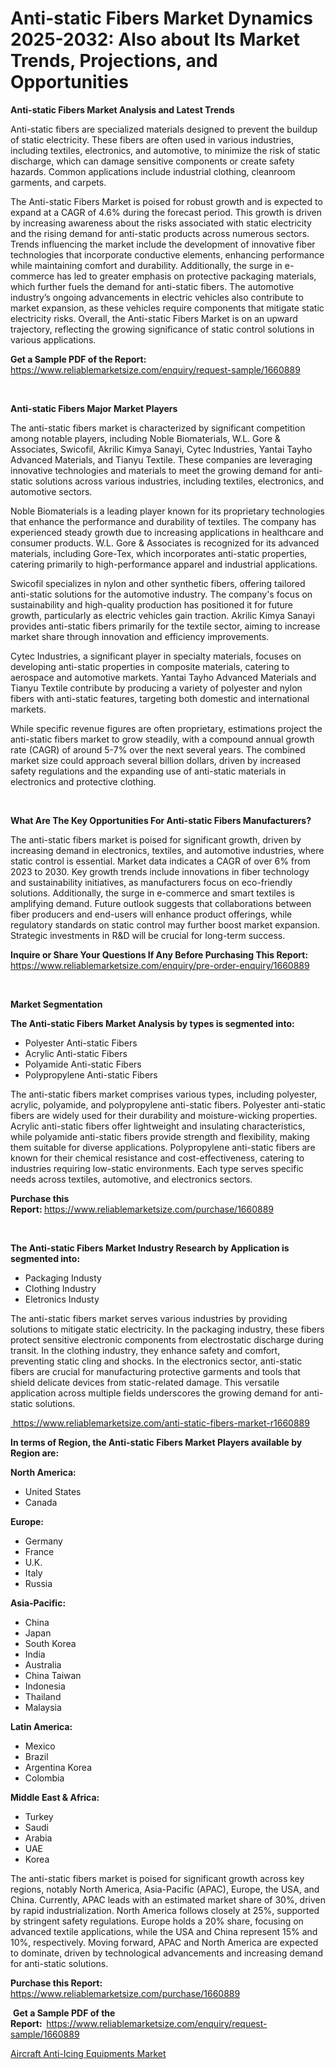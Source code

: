 <p><h1>Anti-static Fibers Market Dynamics 2025-2032: Also about Its Market Trends, Projections, and Opportunities</h1></p><p><strong>Anti-static Fibers Market Analysis and Latest Trends</strong></p>
<p><p>Anti-static fibers are specialized materials designed to prevent the buildup of static electricity. These fibers are often used in various industries, including textiles, electronics, and automotive, to minimize the risk of static discharge, which can damage sensitive components or create safety hazards. Common applications include industrial clothing, cleanroom garments, and carpets.</p><p>The Anti-static Fibers Market is poised for robust growth and is expected to expand at a CAGR of 4.6% during the forecast period. This growth is driven by increasing awareness about the risks associated with static electricity and the rising demand for anti-static products across numerous sectors. Trends influencing the market include the development of innovative fiber technologies that incorporate conductive elements, enhancing performance while maintaining comfort and durability. Additionally, the surge in e-commerce has led to greater emphasis on protective packaging materials, which further fuels the demand for anti-static fibers. The automotive industry’s ongoing advancements in electric vehicles also contribute to market expansion, as these vehicles require components that mitigate static electricity risks. Overall, the Anti-static Fibers Market is on an upward trajectory, reflecting the growing significance of static control solutions in various applications.</p></p>
<p><strong>Get a Sample PDF of the Report:&nbsp;</strong> <a href="https://www.reliablemarketsize.com/enquiry/request-sample/1660889?utm_campaign=3091&utm_medium=2&utm_source=Github&utm_content=ia&utm_term=29032025&utm_id=anti-static-fibers">https://www.reliablemarketsize.com/enquiry/request-sample/1660889</a></p>
<p>&nbsp;</p>
<p><strong>Anti-static Fibers Major Market Players</strong></p>
<p><p>The anti-static fibers market is characterized by significant competition among notable players, including Noble Biomaterials, W.L. Gore & Associates, Swicofil, Akrilic Kimya Sanayi, Cytec Industries, Yantai Tayho Advanced Materials, and Tianyu Textile. These companies are leveraging innovative technologies and materials to meet the growing demand for anti-static solutions across various industries, including textiles, electronics, and automotive sectors.</p><p>Noble Biomaterials is a leading player known for its proprietary technologies that enhance the performance and durability of textiles. The company has experienced steady growth due to increasing applications in healthcare and consumer products. W.L. Gore & Associates is recognized for its advanced materials, including Gore-Tex, which incorporates anti-static properties, catering primarily to high-performance apparel and industrial applications.</p><p>Swicofil specializes in nylon and other synthetic fibers, offering tailored anti-static solutions for the automotive industry. The company's focus on sustainability and high-quality production has positioned it for future growth, particularly as electric vehicles gain traction. Akrilic Kimya Sanayi provides anti-static fibers primarily for the textile sector, aiming to increase market share through innovation and efficiency improvements.</p><p>Cytec Industries, a significant player in specialty materials, focuses on developing anti-static properties in composite materials, catering to aerospace and automotive markets. Yantai Tayho Advanced Materials and Tianyu Textile contribute by producing a variety of polyester and nylon fibers with anti-static features, targeting both domestic and international markets.</p><p>While specific revenue figures are often proprietary, estimations project the anti-static fibers market to grow steadily, with a compound annual growth rate (CAGR) of around 5-7% over the next several years. The combined market size could approach several billion dollars, driven by increased safety regulations and the expanding use of anti-static materials in electronics and protective clothing.</p></p>
<p>&nbsp;</p>
<p><strong>What Are The Key Opportunities For Anti-static Fibers Manufacturers?</strong></p>
<p><p>The anti-static fibers market is poised for significant growth, driven by increasing demand in electronics, textiles, and automotive industries, where static control is essential. Market data indicates a CAGR of over 6% from 2023 to 2030. Key growth trends include innovations in fiber technology and sustainability initiatives, as manufacturers focus on eco-friendly solutions. Additionally, the surge in e-commerce and smart textiles is amplifying demand. Future outlook suggests that collaborations between fiber producers and end-users will enhance product offerings, while regulatory standards on static control may further boost market expansion. Strategic investments in R&D will be crucial for long-term success.</p></p>
<p><strong>Inquire or Share Your Questions If Any Before Purchasing This Report:</strong> <a href="https://www.reliablemarketsize.com/enquiry/pre-order-enquiry/1660889?utm_campaign=3091&utm_medium=2&utm_source=Github&utm_content=ia&utm_term=29032025&utm_id=anti-static-fibers">https://www.reliablemarketsize.com/enquiry/pre-order-enquiry/1660889</a></p>
<p>&nbsp;</p>
<p><strong>Market Segmentation</strong></p>
<p><strong>The Anti-static Fibers Market Analysis by types is segmented into:</strong></p>
<p><ul><li>Polyester Anti-static Fibers</li><li>Acrylic Anti-static Fibers</li><li>Polyamide Anti-static Fibers</li><li>Polypropylene Anti-static Fibers</li></ul></p>
<p><p>The anti-static fibers market comprises various types, including polyester, acrylic, polyamide, and polypropylene anti-static fibers. Polyester anti-static fibers are widely used for their durability and moisture-wicking properties. Acrylic anti-static fibers offer lightweight and insulating characteristics, while polyamide anti-static fibers provide strength and flexibility, making them suitable for diverse applications. Polypropylene anti-static fibers are known for their chemical resistance and cost-effectiveness, catering to industries requiring low-static environments. Each type serves specific needs across textiles, automotive, and electronics sectors.</p></p>
<p><strong>Purchase this Report:&nbsp;</strong><a href="https://www.reliablemarketsize.com/purchase/1660889?utm_campaign=3091&utm_medium=2&utm_source=Github&utm_content=ia&utm_term=29032025&utm_id=anti-static-fibers">https://www.reliablemarketsize.com/purchase/1660889</a></p>
<p>&nbsp;</p>
<p><strong>The Anti-static Fibers Market Industry Research by Application is segmented into:</strong></p>
<p><ul><li>Packaging Industy</li><li>Clothing Industry</li><li>Eletronics Industy</li></ul></p>
<p><p>The anti-static fibers market serves various industries by providing solutions to mitigate static electricity. In the packaging industry, these fibers protect sensitive electronic components from electrostatic discharge during transit. In the clothing industry, they enhance safety and comfort, preventing static cling and shocks. In the electronics sector, anti-static fibers are crucial for manufacturing protective garments and tools that shield delicate devices from static-related damage. This versatile application across multiple fields underscores the growing demand for anti-static solutions.</p></p>
<p><a href="https://www.reliablemarketsize.com/anti-static-fibers-market-r1660889?utm_campaign=3091&utm_medium=2&utm_source=Github&utm_content=ia&utm_term=29032025&utm_id=anti-static-fibers">&nbsp;https://www.reliablemarketsize.com/anti-static-fibers-market-r1660889</a></p>
<p><strong>In terms of Region, the Anti-static Fibers Market Players available by Region are:</strong></p>
<p>
    <p> <strong> North America: </strong>
        <ul>
            <li>United States</li>
            <li>Canada</li>
        </ul>
        </p> 
    <p> <strong> Europe: </strong>
        <ul>
            <li>Germany</li>
            <li>France</li>
            <li>U.K.</li>
            <li>Italy</li>
            <li>Russia</li>
        </ul>
        </p> 
    <p> <strong> Asia-Pacific: </strong>
        <ul>
            <li>China</li>
            <li>Japan</li>
            <li>South Korea</li>
            <li>India</li>
            <li>Australia</li>
            <li>China Taiwan</li>
            <li>Indonesia</li>
            <li>Thailand</li>
            <li>Malaysia</li>
        </ul>
        </p> 
    <p> <strong> Latin America: </strong>
        <ul>
            <li>Mexico</li>
            <li>Brazil</li>
            <li>Argentina Korea</li>
            <li>Colombia</li>
        </ul>
        </p> 
    <p> <strong> Middle East & Africa: </strong>
        <ul>
            <li>Turkey</li>
            <li>Saudi</li>
            <li>Arabia</li>
            <li>UAE</li>
            <li>Korea</li>
        </ul>
    </p>
    </p>
<p><p>The anti-static fibers market is poised for significant growth across key regions, notably North America, Asia-Pacific (APAC), Europe, the USA, and China. Currently, APAC leads with an estimated market share of 30%, driven by rapid industrialization. North America follows closely at 25%, supported by stringent safety regulations. Europe holds a 20% share, focusing on advanced textile applications, while the USA and China represent 15% and 10%, respectively. Moving forward, APAC and North America are expected to dominate, driven by technological advancements and increasing demand for anti-static solutions.</p></p>
<p><strong>Purchase this Report: </strong><a href="https://www.reliablemarketsize.com/purchase/1660889?utm_campaign=3091&utm_medium=2&utm_source=Github&utm_content=ia&utm_term=29032025&utm_id=anti-static-fibers">https://www.reliablemarketsize.com/purchase/1660889</a></p>
<p>&nbsp;<strong>Get a Sample PDF of the Report:&nbsp;&nbsp;</strong><a href="https://www.reliablemarketsize.com/enquiry/request-sample/1660889?utm_campaign=3091&utm_medium=2&utm_source=Github&utm_content=ia&utm_term=29032025&utm_id=anti-static-fibers">https://www.reliablemarketsize.com/enquiry/request-sample/1660889</a></p>
<p><strong></strong></p>
<p><p><a href="https://github.com/nacrehuipie/Market-Research-Report-List-1/blob/main/aircraft-anti-icing-equipments-market.md?utm_campaign=3091&utm_medium=2&utm_source=Github&utm_content=ia&utm_term=29032025&utm_id=anti-static-fibers">Aircraft Anti-Icing Equipments Market</a></p></p>